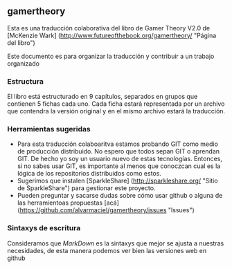 ## gamertheory

Esta es una traducción colaborativa del libro de Gamer Theory V2.0 de [McKenzie Wark] (http://www.futureofthebook.org/gamertheory/ "Página del libro")

Este documento es para organizar la traducción y contribuir a un trabajo organizado

### Estructura
El libro está estructurado en 9 capítulos, separados en grupos que contienen 5 fichas cada uno.
Cada ficha estará representada por un archivo que contendra la versión original y en el mismo archivo estará la traducción.

### Herramientas sugeridas
* Para esta traducción colaboaritva estamos probando GIT como medio  de producción distribuido. No espero que todos sepan GIT o aprendan GIT. De hecho yo soy un usuario nuevo de estas tecnologías. Entonces, si no sabes usar GIT, es importante al menos que conoczcan cual es la lógica de los repositorios distribuidos como estos.
* Sugerimos que instalen [SparkleShare] (http://sparkleshare.org/ "Sitio de SparkleShare") para gestionar este proyecto.
* Pueden preguntar y sacarse dudas sobre cómo usar github o alguna de las herramientoas propuestas [acá] (https://github.com/alvarmaciel/gamertheory/issues "Issues")


### Sintaxys de escritura
Consideramos que *MarkDown* es la sintaxys que mejor se ajusta a nuestras necesidades, de esta manera podemos ver bien las versiones web en github
